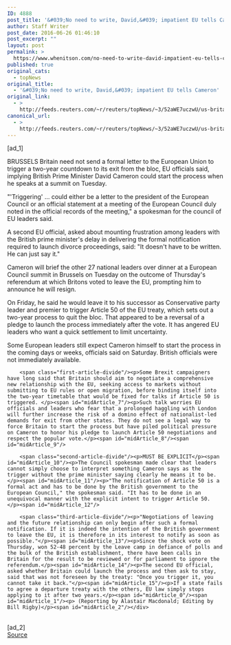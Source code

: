 ```yaml
---
ID: 4888
post_title: '&#039;No need to write, David,&#039; impatient EU tells Cameron'
author: Staff Writer
post_date: 2016-06-26 01:46:10
post_excerpt: ""
layout: post
permalink: >
  https://www.whenitson.com/no-need-to-write-david-impatient-eu-tells-cameron/
published: true
original_cats:
  - topNews
original_title:
  - '&#039;No need to write, David,&#039; impatient EU tells Cameron'
original_link:
  - >
    http://feeds.reuters.com/~r/reuters/topNews/~3/52aWE7uczwU/us-britain-eu-notification-idUSKCN0ZB0YK
canonical_url:
  - >
    http://feeds.reuters.com/~r/reuters/topNews/~3/52aWE7uczwU/us-britain-eu-notification-idUSKCN0ZB0YK
---
```

 [ad_1]
<br><div id="articleText">
<span id="midArticle_start"/>

<span id="midArticle_0"/><span class="focusParagraph" readability="6"><p><span class="articleLocation">BRUSSELS</span> Britain need not send a formal letter to the European Union to trigger a two-year countdown to its exit from the bloc, EU officials said, implying British Prime Minister David Cameron could start the process when he speaks at a summit on Tuesday.</p></span><span id="midArticle_1"/><p>"'Triggering' ... could either be a letter to the president of the European Council or an official statement at a meeting of the European Council duly noted in the official records of the meeting," a spokesman for the council of EU leaders said.</p><span id="midArticle_2"/><p>A second EU official, asked about mounting frustration among leaders with the British prime minister's delay in delivering the formal notification required to launch divorce proceedings, said: "It doesn't have to be written. He can just say it."</p><span id="midArticle_3"/><p>Cameron will brief the other 27 national leaders over dinner at a European Council summit in Brussels on Tuesday on the outcome of Thursday's referendum at which Britons voted to leave the EU, prompting him to announce he will resign.</p><span id="midArticle_4"/><p>On Friday, he said he would leave it to his successor as Conservative party leader and premier to trigger Article 50 of the EU treaty, which sets out a two-year process to quit the bloc. That appeared to be a reversal of a pledge to launch the process immediately after the vote. It has angered EU leaders who want a quick settlement to limit uncertainty.</p><span id="midArticle_5"/><p>Some European leaders still expect Cameron himself to start the process in the coming days or weeks, officials said on Saturday. British officials were not immediately available.</p><span id="midArticle_6"/>
        
        <span class="first-article-divide"/><p>Some Brexit campaigners have long said that Britain should aim to negotiate a comprehensive new relationship with the EU, seeking access to markets without submitting to EU rules or open migration, before binding itself into the two-year timetable that would be fixed for talks if Article 50 is triggered. </p><span id="midArticle_7"/><p>Such talk worries EU officials and leaders who fear that a prolonged haggling with London will further increase the risk of a domino effect of nationalist-led demands for exit from other states. They do not see a legal way to force Britain to start the process but have piled political pressure on Cameron to honor his pledge to launch Article 50 negotiations and respect the popular vote.</p><span id="midArticle_8"/><span id="midArticle_9"/>
        
        <span class="second-article-divide"/><p>MUST BE EXPLICIT</p><span id="midArticle_10"/><p>The Council spokesman made clear that leaders cannot simply choose to interpret something Cameron says as the trigger without the prime minister saying clearly he means it to be.</p><span id="midArticle_11"/><p>"The notification of Article 50 is a formal act and has to be done by the British government to the European Council," the spokesman said. "It has to be done in an unequivocal manner with the explicit intent to trigger Article 50. </p><span id="midArticle_12"/>
        
        <span class="third-article-divide"/><p>"Negotiations of leaving and the future relationship can only begin after such a formal notification. If it is indeed the intention of the British government to leave the EU, it is therefore in its interest to notify as soon as possible."</p><span id="midArticle_13"/><p>Since the shock vote on Thursday, won 52-48 percent by the Leave camp in defiance of polls and the bulk of the British establishment, there have been calls in Britain for the result to be reviewed or for parliament to ignore the referendum.</p><span id="midArticle_14"/><p>The second EU official, asked whether Britain could launch the process and then ask to stay, said that was not foreseen by the treaty: "Once you trigger it, you cannot take it back."</p><span id="midArticle_15"/><p>If a state fails to agree a departure treaty with the others, EU law simply stops applying to it after two years.</p><span id="midArticle_0"/><span id="midArticle_1"/><p> (Reporting by Alastair Macdonald; Editing by Bill Rigby)</p><span id="midArticle_2"/></div>
<br>[ad_2]
<br><a href="http://feeds.reuters.com/~r/reuters/topNews/~3/52aWE7uczwU/us-britain-eu-notification-idUSKCN0ZB0YK">Source </a>